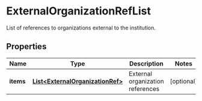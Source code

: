 

# ExternalOrganizationRefList

List of references to organizations external to the institution.
## Properties

Name | Type | Description | Notes
------------ | ------------- | ------------- | -------------
**items** | [**List&lt;ExternalOrganizationRef&gt;**](ExternalOrganizationRef.md) | External organization references |  [optional]



